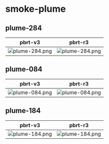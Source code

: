 # smoke-plume
## plume-284
|pbrt-v3|pbrt-r3|
|---|---|
|![plume-284.png](../v3/smoke-plume/plume-284.png)|![plume-284.png](../r3/smoke-plume/plume-284.png)|
## plume-084
|pbrt-v3|pbrt-r3|
|---|---|
|![plume-084.png](../v3/smoke-plume/plume-084.png)|![plume-084.png](../r3/smoke-plume/plume-084.png)|
## plume-184
|pbrt-v3|pbrt-r3|
|---|---|
|![plume-184.png](../v3/smoke-plume/plume-184.png)|![plume-184.png](../r3/smoke-plume/plume-184.png)|
